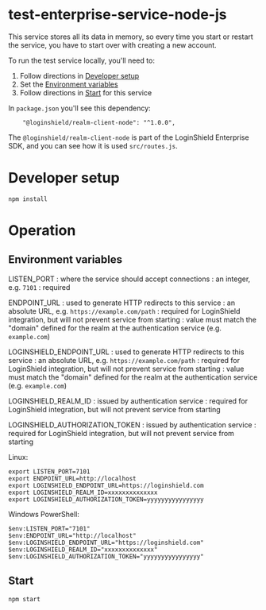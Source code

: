 test-enterprise-service-node-js
===============================

This service stores all its data in memory, so every time you start
or restart the service, you have to start over with creating a new
account.

To run the test service locally, you'll need to:

1. Follow directions in [Developer setup](#developer-setup)
2. Set the [Environment variables](#environment-variables)
3. Follow directions in [Start](#start) for this service

In `package.json` you'll see this dependency:

```
    "@loginshield/realm-client-node": "^1.0.0",
```

The `@loginshield/realm-client-node` is part of the LoginShield Enterprise SDK,
and you can see how it is used `src/routes.js`.


# Developer setup

```
npm install
```

# Operation

## Environment variables

LISTEN_PORT
: where the service should accept connections
: an integer, e.g. `7101`
: required

ENDPOINT_URL
: used to generate HTTP redirects to this service
: an absolute URL, e.g. `https://example.com/path`
: required for LoginShield integration, but will not prevent service from starting
: value must match the "domain" defined for the realm at the authentication service
  (e.g. `example.com`)

LOGINSHIELD_ENDPOINT_URL
: used to generate HTTP redirects to this service
: an absolute URL, e.g. `https://example.com/path`
: required for LoginShield integration, but will not prevent service from starting
: value must match the "domain" defined for the realm at the authentication service
  (e.g. `example.com`)

LOGINSHIELD_REALM_ID
: issued by authentication service
: required for LoginShield integration, but will not prevent service from starting

LOGINSHIELD_AUTHORIZATION_TOKEN
: issued by authentication service
: required for LoginShield integration, but will not prevent service from starting

Linux:

```
export LISTEN_PORT=7101
export ENDPOINT_URL=http://localhost
export LOGINSHIELD_ENDPOINT_URL=https://loginshield.com
export LOGINSHIELD_REALM_ID=xxxxxxxxxxxxxx
export LOGINSHIELD_AUTHORIZATION_TOKEN=yyyyyyyyyyyyyyyy
```

Windows PowerShell:

```
$env:LISTEN_PORT="7101"
$env:ENDPOINT_URL="http://localhost"
$env:LOGINSHIELD_ENDPOINT_URL="https://loginshield.com"
$env:LOGINSHIELD_REALM_ID="xxxxxxxxxxxxxx"
$env:LOGINSHIELD_AUTHORIZATION_TOKEN="yyyyyyyyyyyyyyyy"
```

## Start

```
npm start
```
